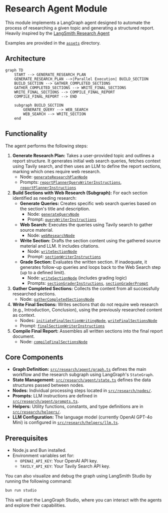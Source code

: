 # Research Agent Module

This module implements a LangGraph agent designed to automate the process of researching a given topic and generating a structured report.
Heavily inspired by the [LangSmith Research Agent](https://github.com/langchain-ai/open_deep_research)

Examples are provided in the [`assets`](src/research/assets) directory.

## Architecture

```mermaid
graph TD
    START --> GENERATE_RESEARCH_PLAN
    GENERATE_RESEARCH_PLAN -->|Parallel Execution| BUILD_SECTION
    BUILD_SECTION --> GATHER_COMPLETED_SECTIONS
    GATHER_COMPLETED_SECTIONS --> WRITE_FINAL_SECTIONS
    WRITE_FINAL_SECTIONS --> COMPILE_FINAL_REPORT
    COMPILE_FINAL_REPORT --> END

    subgraph BUILD_SECTION
        GENERATE_QUERY --> WEB_SEARCH
        WEB_SEARCH --> WRITE_SECTION
    end
```

## Functionality

The agent performs the following steps:

1.  **Generate Research Plan:** Takes a user-provided topic and outlines a report structure. It generates initial web search queries, fetches context using Tavily search, and then uses an LLM to define the report sections, marking which ones require web research.
    *   Node: [`generateResearchPlanNode`](/src/research/nodes/generate-research-plan.ts)
    *   Prompts: [`reportPlannerQueryWriterInstructions`](/src/research/agent/prompts.ts), [`reportPlannerInstructions`](/src/research/agent/prompts.ts)
2.  **Build Sections with Web Research (Subgraph):** For each section identified as needing research:
    *   **Generate Queries:** Creates specific web search queries based on the section's title and description.
        *   Node: [`generateQueryNode`](/src/research/nodes/generate-query.ts)
        *   Prompt: [`queryWriterInstructions`](/src/research/agent/prompts.ts)
    *   **Web Search:** Executes the queries using Tavily search to gather source material.
        *   Node: [`webResearchNode`](/src/research/nodes/web-search.ts)
    *   **Write Section:** Drafts the section content using the gathered source material and LLM. It includes citations.
        *   Node: [`writeSectionNode`](/src/research/nodes/write-section.ts)
        *   Prompt: [`sectionWriterInstructions`](/src/research/agent/prompts.ts)
    *   **Grade Section:** Evaluates the written section. If inadequate, it generates follow-up queries and loops back to the Web Search step (up to a defined limit).
        *   Node: [`writeSectionNode`](/src/research/nodes/write-section.ts) (includes grading logic)
        *   Prompts: [`sectionGraderInstructions`](/src/research/agent/prompts.ts), [`sectionGraderPrompt`](/src/research/agent/prompts.ts)
3.  **Gather Completed Sections:** Collects the content from all successfully researched sections.
    *   Node: [`gatherCompletedSectionsNode`](/src/research/nodes/gather-completed-sections.ts)
4.  **Write Final Sections:** Writes sections that do not require web research (e.g., Introduction, Conclusion), using the previously researched content as context.
    *   Nodes: [`initiateFinalSectionWritingNode`](/src/research/nodes/initiate-final-section-writing.ts), [`writeFinalSectionsNode`](/src/research/nodes/write-final-sections.ts)
    *   Prompt: [`finalSectionWriterInstructions`](/src/research/agent/prompts.ts)
5.  **Compile Final Report:** Assembles all written sections into the final report document.
    *   Node: [`compileFinalSectionsNode`](/src/research/nodes/compile-final-report.ts)

## Core Components

*   **Graph Definition:** [`src/research/agent/graph.ts`](/src/research/agent/graph.ts) defines the main workflow and the research subgraph using LangGraph's `StateGraph`.
*   **State Management:** [`src/research/agent/state.ts`](/src/research/agent/state.ts) defines the data structures passed between nodes.
*   **Nodes:** Individual processing steps located in [`src/research/nodes/`](/src/research/nodes).
*   **Prompts:** LLM instructions are defined in [`src/research/agent/prompts.ts`](/src/research/agent/prompts.ts).
*   **Helpers:** Utility functions, constants, and type definitions are in [`src/research/helpers/`](/src/research/helpers).
*   **LLM Configuration:** The language model (currently OpenAI GPT-4o Mini) is configured in [`src/research/helpers/llm.ts`](/src/research/helpers/llm.ts).

## Prerequisites

*   Node.js and Bun installed.
*   Environment variables set for:
    *   `OPENAI_API_KEY`: Your OpenAI API key.
    *   `TAVILY_API_KEY`: Your Tavily Search API key.


You can also visualize and debug the graph using LangSmith Studio by running the following command:

```bash
bun run studio
```
This will start the LangGraph Studio, where you can interact with the agents and explore their capabilities.